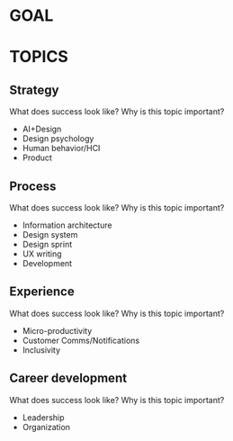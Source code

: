 # GOAL

# TOPICS

## Strategy
What does success look like? Why is this topic important?
  - AI+Design
  - Design psychology
  - Human behavior/HCI
  - Product

## Process
What does success look like? Why is this topic important?
  - Information architecture
  - Design system
  - Design sprint
  - UX writing
  - Development
    
## Experience
What does success look like? Why is this topic important?
  - Micro-productivity
  - Customer Comms/Notifications
  - Inclusivity

## Career development
What does success look like? Why is this topic important?
 - Leadership
 - Organization

